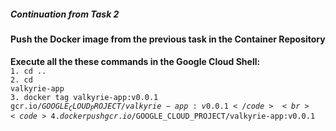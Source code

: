 <h5>Continuation from Task 2</h4>

<h4>Push the Docker image from the previous task in the Container Repository</h5>

**Execute all the these commands in the Google Cloud Shell:** <br>
<code>1. cd ..               </code>             <br>
<code>2. cd valkyrie-app     </code>               <br>
<code>3. docker tag valkyrie-app:v0.0.1 gcr.io/$GOOGLE_CLOUD_PROJECT/valkyrie-app:v0.0.1 </code><br>
<code>4. docker push gcr.io/$GOOGLE_CLOUD_PROJECT/valkyrie-app:v0.0.1   </code>     <br>

